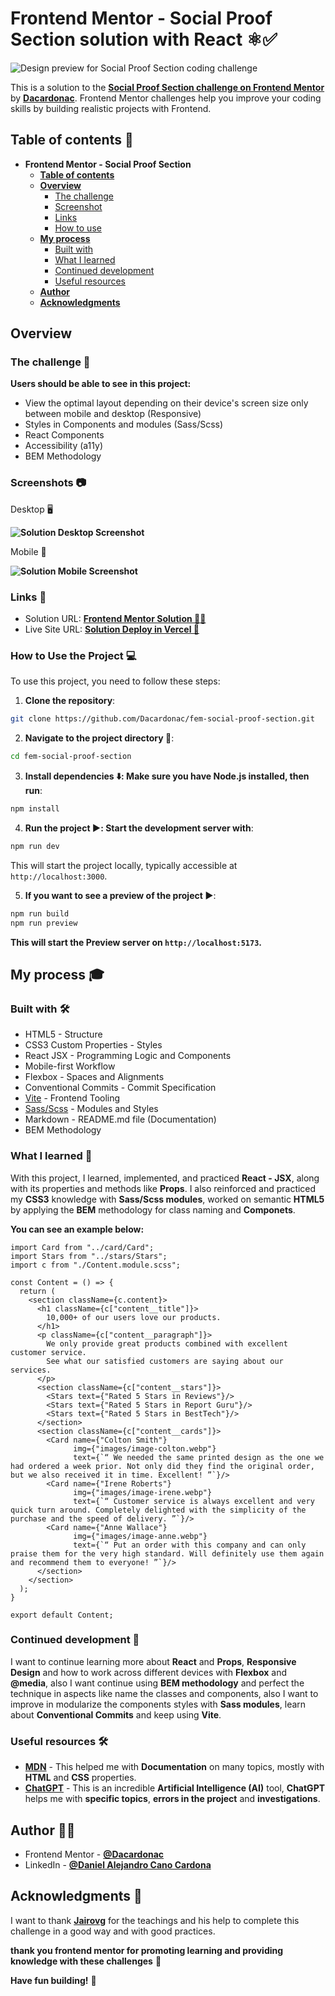 
# Frontend Mentor - Social Proof Section solution with React ⚛️✅

![Design preview for Social Proof Section coding challenge](./public/design/desktop-preview.webp)

This is a solution to the **[Social Proof Section challenge on Frontend Mentor](https://www.frontendmentor.io/challenges/social-proof-section-6e0qTv_bA)** by **[Dacardonac](https://github.com/Dacardonac)**. Frontend Mentor challenges help you improve your coding skills by building realistic projects with Frontend.

## Table of contents 📄

- **Frontend Mentor - Social Proof Section**
  - **[Table of contents](#table-of-contents-)**
  - **[Overview](#overview-)**
    - [The challenge](#the-challenge-)
    - [Screenshot](#screenshots-)
    - [Links](#links-)
    - [How to use](#how-to-use-the-project-)
  - **[My process](#my-process-)**
    - [Built with](#built-with-)
    - [What I learned](#what-i-learned-)
    - [Continued development](#continued-development-)
    - [Useful resources](#useful-resources-)
  - **[Author](#author-)**
  - **[Acknowledgments](#acknowledgments-)**

## Overview

### The challenge 🧩

**Users should be able to see in this project:**

- View the optimal layout depending on their device's screen size only between mobile and desktop (Responsive)
- Styles in Components and modules (Sass/Scss)
- React Components
- Accessibility (a11y)
- BEM Methodology

### Screenshots 📷

Desktop 🖥️

**![Solution Desktop Screenshot](./public/screenshots/desktop-screenshot.webp)**


Mobile 🤳

**![Solution Mobile Screenshot](./public/screenshots/mobile-screenshot.webp)**

### Links 📍

- Solution URL: **[Frontend Mentor Solution 👨‍💻]()**
- Live Site URL: **[Solution Deploy in Vercel 🚀]()**

### How to Use the Project 💻

To use this project, you need to follow these steps:

1. **Clone the repository**:

  ```bash
  git clone https://github.com/Dacardonac/fem-social-proof-section.git
  ```

2. **Navigate to the project directory 📂**:

  ```bash
  cd fem-social-proof-section
  ```

3. **Install dependencies ⬇️: Make sure you have Node.js installed, then run**:

  ```bash
  npm install
  ```

4. **Run the project ▶️: Start the development server with**:

  ```bash
  npm run dev
  ```
  This will start the project locally, typically accessible at `http://localhost:3000`.

5. **If you want to see a preview of the project ▶️**:

  ```bash
  npm run build
  npm run preview
  ```
  **This will start the Preview server on `http://localhost:5173`.**

## My process 🎓

### Built with 🛠

- HTML5 - Structure
- CSS3 Custom Properties - Styles
- React JSX - Programming Logic and Components
- Mobile-first Workflow
- Flexbox - Spaces and Alignments
- Conventional Commits - Commit Specification
- [Vite](https://vitejs.dev/) - Frontend Tooling
- [Sass/Scss](https://sass-lang.com/) - Modules and Styles
- Markdown - README.md file (Documentation)
- BEM Methodology

### What I learned 🧠

With this project, I learned, implemented, and practiced **React - JSX**, along with its properties and methods like **Props**. I also reinforced and practiced my **CSS3** knowledge with **Sass/Scss modules**, worked on semantic **HTML5** by applying the **BEM** methodology for class naming and **Componets**.

**You can see an example below:**

``` JSX
import Card from "../card/Card";
import Stars from "../stars/Stars";
import c from "./Content.module.scss";

const Content = () => {
  return (
    <section className={c.content}>
      <h1 className={c["content__title"]}>
        10,000+ of our users love our products.
      </h1>
      <p className={c["content__paragraph"]}>
        We only provide great products combined with excellent customer service.
        See what our satisfied customers are saying about our services.
      </p>
      <section className={c["content__stars"]}>
        <Stars text={"Rated 5 Stars in Reviews"}/>
        <Stars text={"Rated 5 Stars in Report Guru"}/>
        <Stars text={"Rated 5 Stars in BestTech"}/>
      </section>
      <section className={c["content__cards"]}>
        <Card name={"Colton Smith"}
              img={"images/image-colton.webp"}
              text={`“ We needed the same printed design as the one we had ordered a week prior. Not only did they find the original order, but we also received it in time. Excellent! ”`}/>
        <Card name={"Irene Roberts"}
              img={"images/image-irene.webp"}
              text={`“ Customer service is always excellent and very quick turn around. Completely delighted with the simplicity of the purchase and the speed of delivery. ”`}/>
        <Card name={"Anne Wallace"}
              img={"images/image-anne.webp"}
              text={`“ Put an order with this company and can only praise them for the very high standard. Will definitely use them again and recommend them to everyone! ”`}/>
      </section>
    </section>
  );
}

export default Content;
```

### Continued development 🔎

I want to continue learning more about **React** and **Props**, **Responsive Design** and how to work across different devices with **Flexbox** and **@media**, also I want continue using  **BEM methodology** and perfect the technique in aspects like name the classes and components, also I want to improve in modularize the components styles with **Sass modules**, learn about **Conventional Commits** and keep using **Vite**.

### Useful resources 🛠

- **[MDN](https://developer.mozilla.org/en-US/)** - This helped me with **Documentation** on many topics, mostly with **HTML** and **CSS** properties.
- **[ChatGPT](https://chatgpt.com/)** - This is an incredible **Artificial Intelligence (AI)** tool, **ChatGPT** helps me with **specific topics**, **errors in the project** and **investigations**.

## Author 👨‍💻

- Frontend Mentor - **[@Dacardonac](https://www.frontendmentor.io/profile/Dacardonac)**
- LinkedIn - **[@Daniel Alejandro Cano Cardona](https://www.linkedin.com/in/daniel-alejandro-cano-cardona/)**

## Acknowledgments 🙌

I want to thank **[Jairovg](https://github.com/jairovg)** for the teachings and his help to complete this challenge in a good way and with good practices.

**thank you frontend mentor for promoting learning and providing knowledge with these challenges** 🙌

**Have fun building!** 🚀
